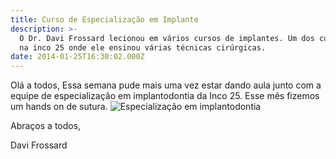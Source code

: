 ```yaml
---
title: Curso de Especialização em Implante
description: >-
  O Dr. Davi Frossard lecionou em vários cursos de implantes. Um dos cursos foi
  na inco 25 onde ele ensinou várias técnicas cirúrgicas.
date: 2014-01-25T16:30:02.000Z
---
```


Olá a todos, Essa semana pude mais uma vez estar dando aula junto com a equipe de especialização em implantodontia da Inco 25. Esse mês fizemos um hands on de sutura. ![Especialização em implantodontia](/images/uploads/2014/01/IMG_3434-218x300.jpeg)

Abraços a todos,

Davi Frossard
